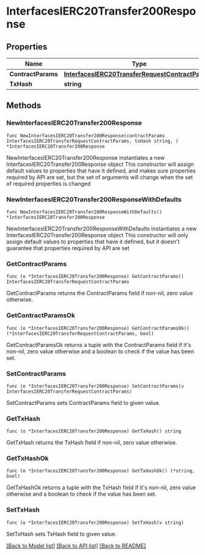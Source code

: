 # InterfacesIERC20Transfer200Response

## Properties

Name | Type | Description | Notes
------------ | ------------- | ------------- | -------------
**ContractParams** | [**InterfacesIERC20TransferRequestContractParams**](InterfacesIERC20TransferRequestContractParams.md) |  | 
**TxHash** | **string** |  | 

## Methods

### NewInterfacesIERC20Transfer200Response

`func NewInterfacesIERC20Transfer200Response(contractParams InterfacesIERC20TransferRequestContractParams, txHash string, ) *InterfacesIERC20Transfer200Response`

NewInterfacesIERC20Transfer200Response instantiates a new InterfacesIERC20Transfer200Response object
This constructor will assign default values to properties that have it defined,
and makes sure properties required by API are set, but the set of arguments
will change when the set of required properties is changed

### NewInterfacesIERC20Transfer200ResponseWithDefaults

`func NewInterfacesIERC20Transfer200ResponseWithDefaults() *InterfacesIERC20Transfer200Response`

NewInterfacesIERC20Transfer200ResponseWithDefaults instantiates a new InterfacesIERC20Transfer200Response object
This constructor will only assign default values to properties that have it defined,
but it doesn't guarantee that properties required by API are set

### GetContractParams

`func (o *InterfacesIERC20Transfer200Response) GetContractParams() InterfacesIERC20TransferRequestContractParams`

GetContractParams returns the ContractParams field if non-nil, zero value otherwise.

### GetContractParamsOk

`func (o *InterfacesIERC20Transfer200Response) GetContractParamsOk() (*InterfacesIERC20TransferRequestContractParams, bool)`

GetContractParamsOk returns a tuple with the ContractParams field if it's non-nil, zero value otherwise
and a boolean to check if the value has been set.

### SetContractParams

`func (o *InterfacesIERC20Transfer200Response) SetContractParams(v InterfacesIERC20TransferRequestContractParams)`

SetContractParams sets ContractParams field to given value.


### GetTxHash

`func (o *InterfacesIERC20Transfer200Response) GetTxHash() string`

GetTxHash returns the TxHash field if non-nil, zero value otherwise.

### GetTxHashOk

`func (o *InterfacesIERC20Transfer200Response) GetTxHashOk() (*string, bool)`

GetTxHashOk returns a tuple with the TxHash field if it's non-nil, zero value otherwise
and a boolean to check if the value has been set.

### SetTxHash

`func (o *InterfacesIERC20Transfer200Response) SetTxHash(v string)`

SetTxHash sets TxHash field to given value.



[[Back to Model list]](../README.md#documentation-for-models) [[Back to API list]](../README.md#documentation-for-api-endpoints) [[Back to README]](../README.md)


